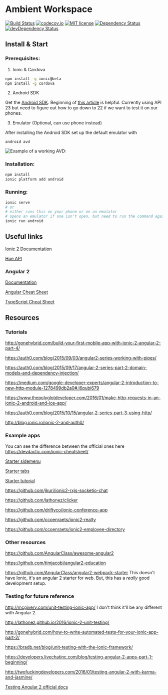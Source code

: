 # Ambient Workspace
[![Build Status](https://travis-ci.org/bennicholes/AmbientWorkspace.svg?branch=master)](https://travis-ci.org/bennicholes/AmbientWorkspace)
[![codecov.io](https://codecov.io/github/bennicholes/AmbientWorkspace/coverage.svg?branch=master)](https://codecov.io/github/bennicholes/AmbientWorkspace?branch=master)
[![MIT license](http://img.shields.io/badge/license-MIT-brightgreen.svg)](http://opensource.org/licenses/MIT)
[![Dependency Status](https://david-dm.org/bennicholes/AmbientWorkspace.svg)](https://david-dm.org/bennicholes/AmbientWorkspace)
[![devDependency Status](https://david-dm.org/bennicholes/AmbientWorkspace/dev-status.svg)](https://david-dm.org/bennicholes/AmbientWorkspace#info=devDependencies)

## Install & Start

### Prerequisites:

1) Ionic & Cardova
```bash
npm install -g ionic@beta
npm install -g cordova
```

2) Android SDK

Get the [Android SDK](http://developer.android.com/sdk/index.html).
Beginning of [this article]("https://fedoramagazine.org/start-developing-android-apps-on-fedora-in-10-minutes/") is helpful.
Currently using API 23 but need to figure out how to go down to 22 if we want to test it on our phones.

3) Emulator (Optional, can use phone instead)

After installing the Android SDK set up the default emulator with
```
android avd
```
![Example of a working AVD:](".emulator.png")

### Installation:
```bash
npm install
ionic platform add android
```

### Running:
```bash
ionic serve
# or
# either runs this on your phone or on an emulator
# opens an emulator if one isn't open, but need to run the command again in another terminal to load the app
ionic run android 
```


## Useful links

[Ionic 2 Documentation](http://ionicframework.com/docs/v2/components/#overview)

[Hue API](http://www.developers.meethue.com/philips-hue-api)

### Angular 2
[Documentation](https://angular.io/docs/ts/latest/)

[Angular Cheat Sheet](https://angular.io/docs/ts/latest/cheatsheet.html)

[TypeScript Cheat Sheet](https://www.sitepen.com/blog/2013/12/31/typescript-cheat-sheet/)


## Resources

### Tutorials

http://gonehybrid.com/build-your-first-mobile-app-with-ionic-2-angular-2-part-4/

https://auth0.com/blog/2015/09/03/angular2-series-working-with-pipes/

https://auth0.com/blog/2015/09/17/angular-2-series-part-2-domain-models-and-dependency-injection/

https://medium.com/google-developer-experts/angular-2-introduction-to-new-http-module-1278499db2a0#.l6pubi679

https://www.thepolyglotdeveloper.com/2016/01/make-http-requests-in-an-ionic-2-android-and-ios-app/

https://auth0.com/blog/2015/10/15/angular-2-series-part-3-using-http/

http://blog.ionic.io/ionic-2-and-auth0/

### Example apps

You can see the difference between the official ones here https://devdactic.com/ionic-cheatsheet/

[Starter sidemenu](https://github.com/driftyco/ionic2-starter-sidemenu)

[Starter tabs](https://github.com/driftyco/ionic2-starter-tabs)

[Starter tutorial](https://github.com/driftyco/ionic2-starter-tutorial)

https://github.com/jkuri/ionic2-rxjs-socketio-chat

https://github.com/lathonez/clicker

https://github.com/driftyco/ionic-conference-app

https://github.com/ccoenraets/ionic2-realty

https://github.com/ccoenraets/ionic2-employee-directory

### Other resources

https://github.com/AngularClass/awesome-angular2

https://github.com/timjacobi/angular2-education

https://github.com/AngularClass/angular2-webpack-starter This doesn't have Ionic, it's an angular 2 starter for web. But, this has a *really* good development setup.


### Testing for future reference

http://mcgivery.com/unit-testing-ionic-app/ I don't think it'll be any different with Angular 2.

http://lathonez.github.io/2016/ionic-2-unit-testing/

http://gonehybrid.com/how-to-write-automated-tests-for-your-ionic-app-part-2/

https://bradb.net/blog/unit-testing-with-the-ionic-framework/

https://developers.livechatinc.com/blog/testing-angular-2-apps-part-1-beginning/

http://twofuckingdevelopers.com/2016/01/testing-angular-2-with-karma-and-jasmine/

[Testing Angular 2 official docs](https://angular.io/docs/ts/latest/testing/)
